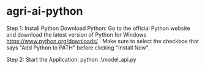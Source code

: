 # agri-ai-python
Step 1: Install Python
Download Python: Go to the official Python website and download the latest version of Python for Windows https://www.python.org/downloads/ . Make sure to select the checkbox that says "Add Python to PATH" before clicking "Install Now".

Step 2: Start the Application:
python .\model_api.py  

